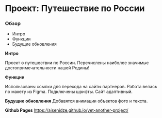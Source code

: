 # Проект: Путешествие по России

### Обзор
* Интро
* Функции
* Будущие обновления

**Интро**

Проект о путешествии по России.
Перечислены наиболее значимые достопримечательности нашей Родины!

**Функции**

Использованы ссылки для перехода на сайты партнеров.
Работа велась по макету из Figma.
Подключены шрифты.
Сайт адаптивный.

**Будущие обновления**
Добавятся анимации объектов фото и текста.

**Github Pages**
https://aisenidze.github.io/yet-another-project/